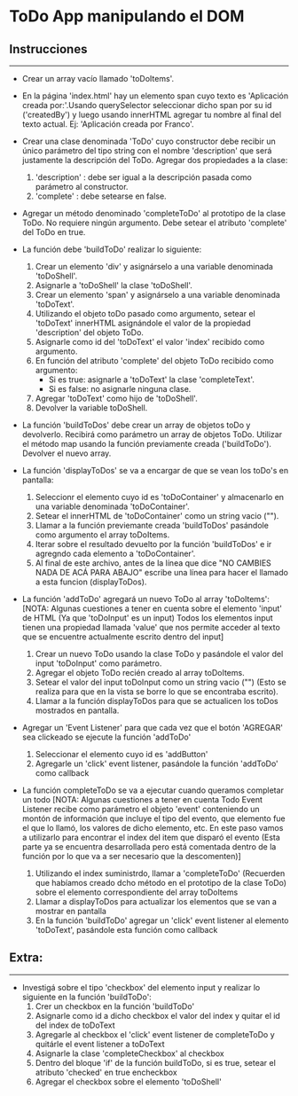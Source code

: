 # ToDo App manipulando el DOM

## Instrucciones

---
- Crear un array vacío llamado 'toDoItems'.

- En la página 'index.html' hay un elemento span cuyo texto es 'Aplicación creada por:'.Usando querySelector seleccionar dicho span por su id ('createdBy') y luego usando innerHTML agregar tu nombre al final del texto actual. Ej: 'Aplicación creada por Franco'.

- Crear una clase denominada 'ToDo' cuyo constructor debe recibir un único parámetro del tipo string con el nombre 'description' que será justamente la descripción del ToDo. Agregar dos propiedades a la clase:
	1. 'description' : debe ser igual a la descripción pasada como parámetro al constructor.
	2. 'complete'    : debe setearse en false.

- Agregar un método denominado 'completeToDo' al prototipo de la clase ToDo. No requiere ningún argumento. Debe setear el atributo 'complete' del ToDo en true.

- La función debe 'buildToDo' realizar lo siguiente:
    1. Crear un elemento 'div' y asignárselo a una variable denominada 'toDoShell'.
    2. Asignarle a 'toDoShell' la clase 'toDoShell'.
    3. Crear un elemento 'span' y asignárselo a una variable denominada 'toDoText'.
    4. Utilizando el objeto toDo pasado como argumento, setear el 'toDoText' innerHTML asignándole el valor de la propiedad 'description' del objeto ToDo.
    5. Asignarle como id del 'toDoText' el valor 'index' recibido como argumento.
    6. En función del atributo 'complete' del objeto ToDo recibido como argumento:
          - Si es true: asignarle a 'toDoText' la clase 'completeText'.
          - Si es false: no asignarle ninguna clase.
    7. Agregar 'toDoText' como hijo de 'toDoShell'.
    8. Devolver la variable toDoShell.

-  La función 'buildToDos' debe crear un array de objetos toDo y devolverlo. Recibirá como parámetro un array de objetos ToDo. Utilizar el método map usando la función previamente creada ('buildToDo'). Devolver el nuevo array.

-  La función 'displayToDos' se va a encargar de que se vean los toDo's en pantalla:
	1. Seleccionr el elemento cuyo id es 'toDoContainer' y almacenarlo en una variable denominada 'toDoContainer'.
	2. Setear el innerHTML de 'toDoContainer' como un string vacio ("").
	3. Llamar a la función previemante creada 'buildToDos' pasándole como argumento el array toDoItems.
	4. Iterar sobre el resultado devuelto por la función 'buildToDos' e ir agregndo cada elemento a 'toDoContainer'.
	5. Al final de este archivo, antes de la línea que dice "NO CAMBIES NADA DE ACÁ PARA ABAJO" escribe una
     línea para hacer el llamado a esta funcion (displayToDos).

- La función 'addToDo' agregará un nuevo ToDo al array 'toDoItems':
 	[NOTA: Algunas cuestiones a tener en cuenta sobre el elemento 'input' de HTML (Ya que 'toDoInput' es un input)
 	Todos los elementos input tienen una propiedad llamada 'value' que nos permite acceder al texto que se encuentre
 	actualmente escrito dentro del input]
	1. Crear un nuevo ToDo usando la clase ToDo y pasándole el valor del input 'toDoInput' como parámetro.
	2. Agregar el objeto ToDo recién creado al array toDoItems.
	3. Setear el valor del input toDoInput como un string vacio ("") (Esto se realiza para que en la vista se borre lo que se encontraba escrito).
	4. Llamar a la función displayToDos para que se actualicen los toDos mostrados en pantalla.

- Agregar un 'Event Listener' para que cada vez que el botón 'AGREGAR' sea clickeado se ejecute la función 'addToDo'
   1. Seleccionar el elemento cuyo id es 'addButton'
   2. Agregarle un 'click' event listener, pasándole la función 'addToDo' como callback

- La función completeToDo se va a ejecutar cuando queramos completar un todo
 	[NOTA: Algunas cuestiones a tener en cuenta
	Todo Event Listener recibe como parámetro el objeto 'event' conteniendo un montón de información que incluye
 	el tipo del evento, que elemento fue el que lo llamó, los valores de dicho elemento, etc.
 	En este paso vamos a utilizarlo para encontrar el index del item que disparó el evento (Esta parte ya se
 	encuentra desarrollada pero está comentada dentro de la función por lo que va a ser necesario que la descomenten)]
   1. Utilizando el index suministrdo, llamar a 'completeToDo' (Recuerden que habíamos creado dcho método en el prototipo de la clase ToDo) sobre el elemento correspondiente del array toDoItems
   2. Llamar a displayToDos para actualizar los elementos que se van a mostrar en pantalla
   3. En la función 'buildToDo' agregar un 'click' event listener al elemento 'toDoText', pasándole esta función como callback

## Extra:

---
- Investigá sobre el tipo 'checkbox' del elemento input y realizar lo siguiente en la función 'buildToDo':
    1. Crer un checkbox en la función 'buildToDo'
    2. Asignarle como id a dicho checkbox el valor del index y quitar el id del index de toDoText
    3. Agregarle al checkbox el 'click' event listener de completeToDo y quitárle el event listener a toDoText
    4. Asignarle la clase 'completeCheckbox' al checkbox
    5. Dentro del bloque 'if' de la función buildToDo, si es true, setear el atributo 'checked' en true encheckbox
    6. Agregar el checkbox sobre el elemento 'toDoShell'